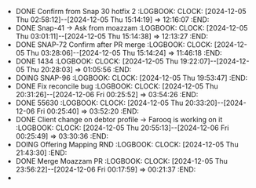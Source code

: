 - DONE Confirm from Snap 30 hotfix 2
  :LOGBOOK:
  CLOCK: [2024-12-05 Thu 02:58:12]--[2024-12-05 Thu 15:14:19] =>  12:16:07
  :END:
- DONE Snap-41 -> Ask from moazzam
  :LOGBOOK:
  CLOCK: [2024-12-05 Thu 03:01:11]--[2024-12-05 Thu 15:14:38] =>  12:13:27
  :END:
- DONE SNAP-72 Confirm after PR merge
  :LOGBOOK:
  CLOCK: [2024-12-05 Thu 03:28:06]--[2024-12-05 Thu 15:14:24] =>  11:46:18
  :END:
- DONE 1434
  :LOGBOOK:
  CLOCK: [2024-12-05 Thu 19:22:07]--[2024-12-05 Thu 20:28:03] =>  01:05:56
  :END:
- DOING SNAP-96
  :LOGBOOK:
  CLOCK: [2024-12-05 Thu 19:53:47]
  :END:
- DONE Fix reconcile bug
  :LOGBOOK:
  CLOCK: [2024-12-05 Thu 20:31:26]--[2024-12-06 Fri 00:25:52] =>  03:54:26
  :END:
- DONE 55630
  :LOGBOOK:
  CLOCK: [2024-12-05 Thu 20:33:20]--[2024-12-06 Fri 00:25:40] =>  03:52:20
  :END:
- DONE Client change on debtor profile -> Farooq is working on it
  :LOGBOOK:
  CLOCK: [2024-12-05 Thu 20:55:13]--[2024-12-06 Fri 00:25:49] =>  03:30:36
  :END:
- DOING Offering Mapping RND
  :LOGBOOK:
  CLOCK: [2024-12-05 Thu 21:43:30]
  :END:
- DONE Merge Moazzam PR
  :LOGBOOK:
  CLOCK: [2024-12-05 Thu 23:56:22]--[2024-12-06 Fri 00:17:59] =>  00:21:37
  :END:
-